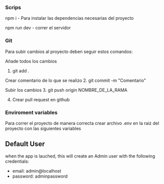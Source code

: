 ### Scrips

npm i - Para instalar las dependencias necesarias del proyecto

npm run dev - correr el servidor

### Git

Para subir cambios al proyecto deben seguir estos comandos:

Añade todos los cambios

1. git add .

Crear comentario de lo que se realizo 2. git commit -m "Comentario"

Subir los cambios 3. git push origin NOMBRE_DE_LA_RAMA

4. Crear pull request en github

### Enviroment variables

Para correr el proyecto de manera correcta crear archivo .env en la raiz del proyecto con las siguientes variables

## Default User

when the app is lauched, this will create an Admin user with the following credentials:

- email: admin@localhost
- password: adminpassword
